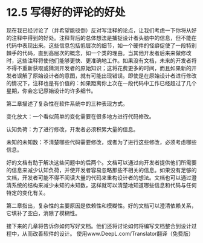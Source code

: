 # 12.5 写得好的评论的好处

现在我已经讨论了（并希望能驳倒）反对写注释的论点，让我们考虑一下你将从好的注释中得到的好处。注释背后的总体想法是捕捉设计者头脑中的信息，但不能在代码中表现出来。这些信息包括低层次的细节，如一个硬件的怪癖促使了一段特别棘手的代码，直到高层次的概念，如一个类的理由。当其他开发者后来来做修改时，这些注释将使他们能够更快、更准确地工作。如果没有文档，未来的开发者将不得不重新获取或猜测开发者的原始知识；这将花费更多的时间，而且如果新的开发者误解了原始设计者的意图，就有可能出现错误。即使是在原始设计者进行修改的情况下，注释也是有价值的：如果距离你上次在一段代码中工作已经超过了几个星期，你会忘记原始设计的许多细节。

第二章描述了复杂性在软件系统中的三种表现方式。

变化放大：一个看似简单的变化需要在很多地方进行代码修改。

认知负荷：为了进行修改，开发者必须积累大量的信息。

未知的未知数：不清楚哪些代码需要修改，或者为了进行这些修改，必须考虑哪些信息。

好的文档有助于解决这些问题中的后两个。文档可以通过向开发者提供他们所需要的信息来减少认知负荷，并使开发者容易忽略那些不相关的信息。如果没有足够的文档，开发者可能不得不阅读大量的代码来重构设计者的想法。文档也可以通过澄清系统的结构来减少未知的未知数，这样就可以清楚地知道哪些信息和代码与任何特定的变化有关。

第二章指出，复杂性的主要原因是依赖性和模糊性。好的文档可以澄清依赖关系，它填补了空白，消除了模糊性。

接下来的几章将告诉你如何写好文档。他们还将讨论如何将编写文档整合到设计过程中，从而改善软件的设计。 使用www.DeepL.com/Translator翻译（免费版）
